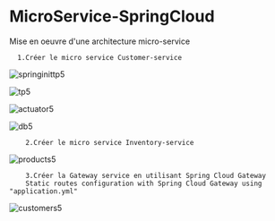 # MicroService-SpringCloud
Mise en oeuvre d'une architecture micro-service

      1.Créer le micro service Customer-service

![springinittp5](https://github.com/YassineOurara/MicroService-SpringCloud/assets/101317995/309d7155-4d8d-46b4-b649-75830c7271df)


![tp5](https://github.com/YassineOurara/MicroService-SpringCloud/assets/101317995/bb615c4e-6a84-4fce-9b32-6c710582ae71)


![actuator5](https://github.com/YassineOurara/MicroService-SpringCloud/assets/101317995/9036f669-2bea-42d1-b796-5a9746465ec7)

![db5](https://github.com/YassineOurara/MicroService-SpringCloud/assets/101317995/619ecd2c-1a57-4418-8e24-447f3c263cb8)

        2.Créer le micro service Inventory-service

![products5](https://github.com/YassineOurara/MicroService-SpringCloud/assets/101317995/071e28be-fa77-4260-a76a-128ed9b66171)


        3.Créer la Gateway service en utilisant Spring Cloud Gateway
        Static routes configuration with Spring Cloud Gateway using "application.yml"

![customers5](https://github.com/YassineOurara/MicroService-SpringCloud/assets/101317995/75fe5201-12fc-4f65-8e2e-4f33ab43d0b7)
